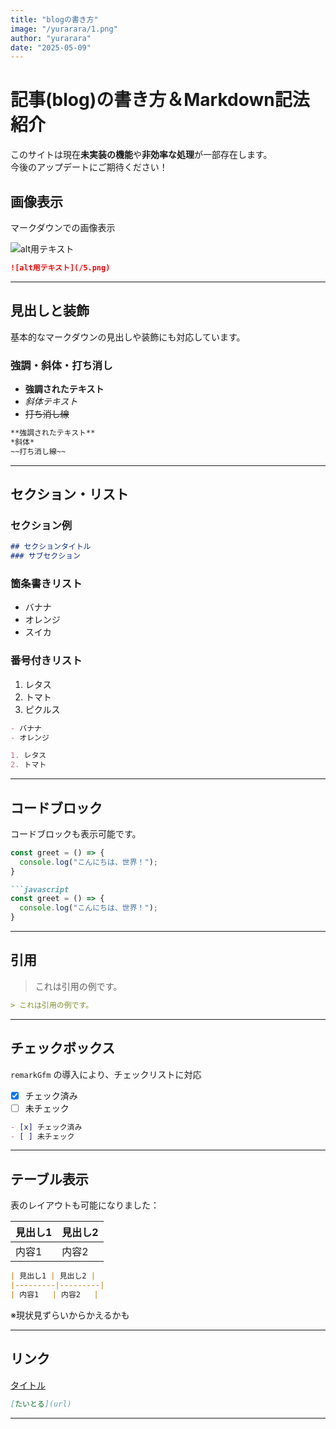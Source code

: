 ```yaml
---
title: "blogの書き方"
image: "/yurarara/1.png"
author: "yurarara"
date: "2025-05-09"
---
```


# 記事(blog)の書き方＆Markdown記法紹介

このサイトは現在**未実装の機能**や**非効率な処理**が一部存在します。  
今後のアップデートにご期待ください！

##  画像表示

マークダウンでの画像表示

![alt用テキスト](/5.png)

```md
![alt用テキスト](/5.png)
```

---

##  見出しと装飾

基本的なマークダウンの見出しや装飾にも対応しています。

### 強調・斜体・打ち消し

- **強調されたテキスト**
- *斜体テキスト*
- ~~打ち消し線~~

```md
**強調されたテキスト**
*斜体*
~~打ち消し線~~
```

---

##  セクション・リスト

### セクション例

```md
## セクションタイトル
### サブセクション
```

### 箇条書きリスト

- バナナ
- オレンジ
- スイカ

### 番号付きリスト

1. レタス
2. トマト
3. ピクルス

```md
- バナナ
- オレンジ

1. レタス
2. トマト
```

---

##  コードブロック

コードブロックも表示可能です。

```javascript
const greet = () => {
  console.log("こんにちは、世界！");
}
```

```md
```javascript
const greet = () => {
  console.log("こんにちは、世界！");
}
```

---

##  引用

> これは引用の例です。

```md
> これは引用の例です。
```

---

##  チェックボックス

`remarkGfm` の導入により、チェックリストに対応

- [x] チェック済み
- [ ] 未チェック

```md
- [x] チェック済み
- [ ] 未チェック
```

---

##  テーブル表示

表のレイアウトも可能になりました：

| 見出し1 | 見出し2 |
|---------|---------|
| 内容1   | 内容2   |

```md
| 見出し1 | 見出し2 |
|---------|---------|
| 内容1   | 内容2   |
```
※現状見ずらいからかえるかも

---

##  リンク

[タイトル](url)

```md
[たいとる](url)
```




---